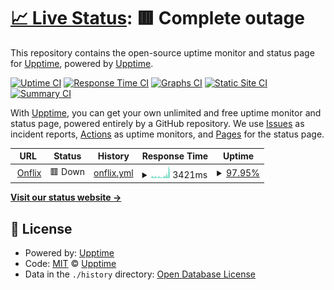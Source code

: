 # [📈 Live Status](https://upptime.github.io/upptime): <!--live status--> **🟥 Complete outage**

This repository contains the open-source uptime monitor and status page for [Upptime](https://upptime.js.org), powered by [Upptime](https://github.com/upptime/upptime).

[![Uptime CI](https://github.com/dianfajar/hampra-status/workflows/Uptime%20CI/badge.svg)](https://github.com/dianfajar/hampra-status/actions?query=workflow%3A%22Uptime+CI%22)
[![Response Time CI](https://github.com/dianfajar/hampra-status/workflows/Response%20Time%20CI/badge.svg)](https://github.com/dianfajar/hampra-status/actions?query=workflow%3A%22Response+Time+CI%22)
[![Graphs CI](https://github.com/dianfajar/hampra-status/workflows/Graphs%20CI/badge.svg)](https://github.com/dianfajar/hampra-status/actions?query=workflow%3A%22Graphs+CI%22)
[![Static Site CI](https://github.com/dianfajar/hampra-status/workflows/Static%20Site%20CI/badge.svg)](https://github.com/dianfajar/hampra-status/actions?query=workflow%3A%22Static+Site+CI%22)
[![Summary CI](https://github.com/dianfajar/hampra-status/workflows/Summary%20CI/badge.svg)](https://github.com/dianfajar/hampra-status/actions?query=workflow%3A%22Summary+CI%22)

With [Upptime](https://upptime.js.org), you can get your own unlimited and free uptime monitor and status page, powered entirely by a GitHub repository. We use [Issues](https://github.com/upptime/upptime/issues) as incident reports, [Actions](https://github.com/dianfajar/hampra-status/actions) as uptime monitors, and [Pages](https://upptime.github.io/upptime) for the status page.

<!--start: status pages-->
<!-- This summary is generated by Upptime (https://github.com/upptime/upptime) -->
<!-- Do not edit this manually, your changes will be overwritten -->
<!-- prettier-ignore -->
| URL | Status | History | Response Time | Uptime |
| --- | ------ | ------- | ------------- | ------ |
| <img alt="" src="https://icons.duckduckgo.com/ip3/www.onflix.li.ico" height="13"> [Onflix](https://www.onflix.li) | 🟥 Down | [onflix.yml](https://github.com/dianfajar/hampra-status/commits/HEAD/history/onflix.yml) | <details><summary><img alt="Response time graph" src="./graphs/onflix/response-time-week.png" height="20"> 3421ms</summary><br><a href="https://dianfajar.github.io/hampra-status/history/onflix"><img alt="Response time 3140" src="https://img.shields.io/endpoint?url=https%3A%2F%2Fraw.githubusercontent.com%2Fdianfajar%2Fhampra-status%2FHEAD%2Fapi%2Fonflix%2Fresponse-time.json"></a><br><a href="https://dianfajar.github.io/hampra-status/history/onflix"><img alt="24-hour response time 13346" src="https://img.shields.io/endpoint?url=https%3A%2F%2Fraw.githubusercontent.com%2Fdianfajar%2Fhampra-status%2FHEAD%2Fapi%2Fonflix%2Fresponse-time-day.json"></a><br><a href="https://dianfajar.github.io/hampra-status/history/onflix"><img alt="7-day response time 3421" src="https://img.shields.io/endpoint?url=https%3A%2F%2Fraw.githubusercontent.com%2Fdianfajar%2Fhampra-status%2FHEAD%2Fapi%2Fonflix%2Fresponse-time-week.json"></a><br><a href="https://dianfajar.github.io/hampra-status/history/onflix"><img alt="30-day response time 3140" src="https://img.shields.io/endpoint?url=https%3A%2F%2Fraw.githubusercontent.com%2Fdianfajar%2Fhampra-status%2FHEAD%2Fapi%2Fonflix%2Fresponse-time-month.json"></a><br><a href="https://dianfajar.github.io/hampra-status/history/onflix"><img alt="1-year response time 3140" src="https://img.shields.io/endpoint?url=https%3A%2F%2Fraw.githubusercontent.com%2Fdianfajar%2Fhampra-status%2FHEAD%2Fapi%2Fonflix%2Fresponse-time-year.json"></a></details> | <details><summary><a href="https://dianfajar.github.io/hampra-status/history/onflix">97.95%</a></summary><a href="https://dianfajar.github.io/hampra-status/history/onflix"><img alt="All-time uptime 96.94%" src="https://img.shields.io/endpoint?url=https%3A%2F%2Fraw.githubusercontent.com%2Fdianfajar%2Fhampra-status%2FHEAD%2Fapi%2Fonflix%2Fuptime.json"></a><br><a href="https://dianfajar.github.io/hampra-status/history/onflix"><img alt="24-hour uptime 98.02%" src="https://img.shields.io/endpoint?url=https%3A%2F%2Fraw.githubusercontent.com%2Fdianfajar%2Fhampra-status%2FHEAD%2Fapi%2Fonflix%2Fuptime-day.json"></a><br><a href="https://dianfajar.github.io/hampra-status/history/onflix"><img alt="7-day uptime 97.95%" src="https://img.shields.io/endpoint?url=https%3A%2F%2Fraw.githubusercontent.com%2Fdianfajar%2Fhampra-status%2FHEAD%2Fapi%2Fonflix%2Fuptime-week.json"></a><br><a href="https://dianfajar.github.io/hampra-status/history/onflix"><img alt="30-day uptime 96.94%" src="https://img.shields.io/endpoint?url=https%3A%2F%2Fraw.githubusercontent.com%2Fdianfajar%2Fhampra-status%2FHEAD%2Fapi%2Fonflix%2Fuptime-month.json"></a><br><a href="https://dianfajar.github.io/hampra-status/history/onflix"><img alt="1-year uptime 96.94%" src="https://img.shields.io/endpoint?url=https%3A%2F%2Fraw.githubusercontent.com%2Fdianfajar%2Fhampra-status%2FHEAD%2Fapi%2Fonflix%2Fuptime-year.json"></a></details>

<!--end: status pages-->

[**Visit our status website →**](https://upptime.github.io/upptime)

## 📄 License

- Powered by: [Upptime](https://github.com/upptime/upptime)
- Code: [MIT](./LICENSE) © [Upptime](https://upptime.js.org)
- Data in the `./history` directory: [Open Database License](https://opendatacommons.org/licenses/odbl/1-0/)
